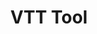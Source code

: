 ---
layout: post
categories: tools
title:  VTT Tool
maintenance-organization: Harvard Library
capabilities: Identifies and extracts technical metadata.
formats: video
description: VTT Tool creates FITS XML without further normalization. This is used for FITS text metadata.
# usage-note: usage note
# more-info-url: more information at website
---